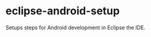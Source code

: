 eclipse-android-setup
=====================

Setups steps for Android development in Eclipse the IDE.
